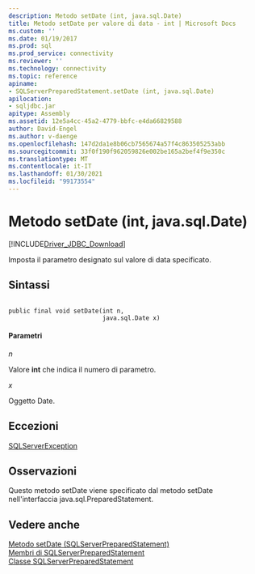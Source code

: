 ```yaml
---
description: Metodo setDate (int, java.sql.Date)
title: Metodo setDate per valore di data - int | Microsoft Docs
ms.custom: ''
ms.date: 01/19/2017
ms.prod: sql
ms.prod_service: connectivity
ms.reviewer: ''
ms.technology: connectivity
ms.topic: reference
apiname:
- SQLServerPreparedStatement.setDate (int, java.sql.Date)
apilocation:
- sqljdbc.jar
apitype: Assembly
ms.assetid: 12e5a4cc-45a2-4779-bbfc-e4da66829588
author: David-Engel
ms.author: v-daenge
ms.openlocfilehash: 147d2da1e8b06cb7565674a57f4c863505253abb
ms.sourcegitcommit: 33f0f190f962059826e002be165a2bef4f9e350c
ms.translationtype: MT
ms.contentlocale: it-IT
ms.lasthandoff: 01/30/2021
ms.locfileid: "99173554"
---
```

# <a name="setdate-method-int-javasqldate"></a>Metodo setDate (int, java.sql.Date)
[!INCLUDE[Driver_JDBC_Download](../../../includes/driver_jdbc_download.md)]

  Imposta il parametro designato sul valore di data specificato.  
  
## <a name="syntax"></a>Sintassi  
  
```  
  
public final void setDate(int n,  
                          java.sql.Date x)  
```  
  
#### <a name="parameters"></a>Parametri  
 *n*  
  
 Valore **int** che indica il numero di parametro.  
  
 *x*  
  
 Oggetto Date.  
  
## <a name="exceptions"></a>Eccezioni  
 [SQLServerException](../../../connect/jdbc/reference/sqlserverexception-class.md)  
  
## <a name="remarks"></a>Osservazioni  
 Questo metodo setDate viene specificato dal metodo setDate nell'interfaccia java.sql.PreparedStatement.  
  
## <a name="see-also"></a>Vedere anche  
 [Metodo setDate &#40;SQLServerPreparedStatement&#41;](../../../connect/jdbc/reference/setdate-method-sqlserverpreparedstatement.md)   
 [Membri di SQLServerPreparedStatement](../../../connect/jdbc/reference/sqlserverpreparedstatement-members.md)   
 [Classe SQLServerPreparedStatement](../../../connect/jdbc/reference/sqlserverpreparedstatement-class.md)  
  
  
